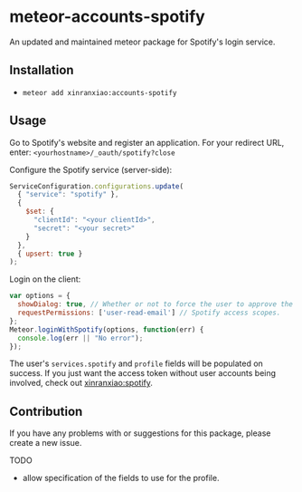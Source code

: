 # meteor-accounts-spotify
An updated and maintained meteor package for Spotify's login service.

## Installation
* `meteor add xinranxiao:accounts-spotify`

## Usage

Go to Spotify's website and register an application. For your redirect URL, enter: `<yourhostname>/_oauth/spotify?close`

Configure the Spotify service (server-side):

```javascript
ServiceConfiguration.configurations.update(
  { "service": "spotify" },
  {
    $set: {
      "clientId": "<your clientId>",
      "secret": "<your secret>"
    }
  },
  { upsert: true }
);
```

Login on the client:

```javascript
var options = {
  showDialog: true, // Whether or not to force the user to approve the app again if they’ve already done so.
  requestPermissions: ['user-read-email'] // Spotify access scopes.
};
Meteor.loginWithSpotify(options, function(err) {
  console.log(err || "No error");
});
```
The user's `services.spotify` and `profile` fields will be populated on success. If you just want the access token without user accounts being involved, check out [xinranxiao:spotify](https://github.com/xinranxiao/meteor-spotify).

## Contribution

If you have any problems with or suggestions for this package, please create a new issue.

TODO
- allow specification of the fields to use for the profile.
